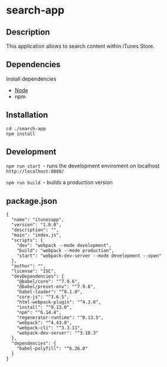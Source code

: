 # search-app

## Description
This application allows to search content within iTunes Store.

## Dependencies 
Install dependencies 
- [Node](https://nodejs.org/en/)
- npm

## Installation

```
cd ./search-app
npm install
```

## Development

```npm run start ```- runs the development enviroment on localhost ``` http://localhost:8080/ ```

```npm run build ```- builds a production version

## package.json
```
{
  "name": "itunesapp",
  "version": "1.0.0",
  "description": "",
  "main": "index.js",
  "scripts": {
    "dev": "webpack --mode development",
    "build": "webpack --mode production",
    "start": "webpack-dev-server --mode development --open"
  },
  "author": "",
  "license": "ISC",
  "devDependencies": {
    "@babel/core": "^7.9.6",
    "@babel/preset-env": "^7.9.6",
    "babel-loader": "^8.1.0",
    "core-js": "^3.6.5",
    "html-webpack-plugin": "^4.3.0",
    "install": "^0.13.0",
    "npm": "^6.14.4",
    "regenerator-runtime": "^0.13.5",
    "webpack": "^4.43.0",
    "webpack-cli": "^3.3.11",
    "webpack-dev-server": "^3.10.3"
  },
  "dependencies": {
    "babel-polyfill": "^6.26.0"
  }
}
```
